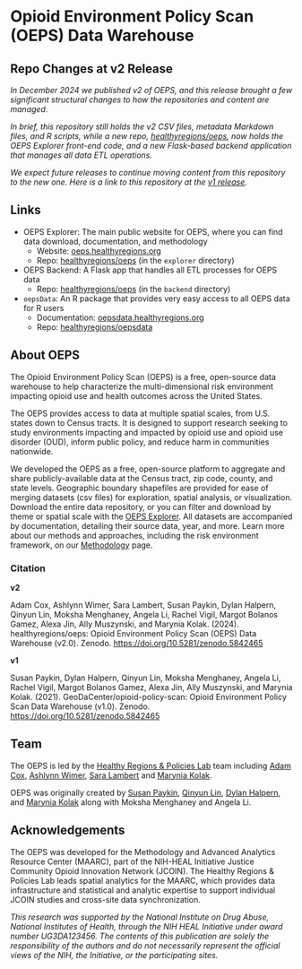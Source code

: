 # Opioid Environment Policy Scan (OEPS) Data Warehouse

## Repo Changes at v2 Release

*In December 2024 we published v2 of OEPS, and this release brought a few significant structural changes to how the repositories and content are managed.*

*In brief, this repository still holds the v2 CSV files, metadata Markdown files, and R scripts, while a new repo, [healthyregions/oeps](https://github.com/healthyregions/oeps), now holds the OEPS Explorer front-end code, and a new Flask-based backend application that manages all data ETL operations.*

*We expect future releases to continue moving content from this repository to the new one. Here is a link to this repository at the [v1 release](https://github.com/GeoDaCenter/opioid-policy-scan/tree/v1.0).*

## Links

- OEPS Explorer: The main public website for OEPS, where you can find data download, documentation, and methodology
  - Website: [oeps.healthyregions.org](https://oeps.healthyregions.org)
  - Repo: [healthyregions/oeps](https://github.com/healthyregions/oeps) (in the `explorer` directory)
- OEPS Backend: A Flask app that handles all ETL processes for OEPS data
  - Repo: [healthyregions/oeps](https://github.com/healthyregions/oeps) (in the `backend` directory)
- `oepsData`: An R package that provides very easy access to all OEPS data for R users
  - Documentation: [oepsdata.healthyregions.org](https://oepsdata.healthyregions.org)
  - Repo: [healthyregions/oepsdata](https://github.com/healthyregions/oepsdata)

## About OEPS

The Opioid Environment Policy Scan (OEPS) is a free, open-source data warehouse to help characterize the multi-dimensional risk environment impacting opioid use and health outcomes across the United States.

The OEPS provides access to data at multiple spatial scales, from U.S. states down to Census tracts. It is designed to support research seeking to study environments impacting and impacted by opioid use and opioid use disorder (OUD), inform public policy, and reduce harm in communities nationwide. 

We developed the OEPS as a free, open-source platform to aggregate and share publicly-available data at the Census tract, zip code, county, and state levels. Geographic boundary shapefiles are provided for ease of merging datasets (csv files) for exploration, spatial analysis, or visualization. Download the entire data repository, or you can filter and download by theme or spatial scale with the [OEPS Explorer](https://oeps.healthyregions.org). All datasets are accompanied by documentation, detailing their source data, year, and more. Learn more about our methods and approaches, including the risk environment framework, on our [Methodology](https://oeps.healthyregions.org/methods) page.

### Citation

**v2**

Adam Cox, Ashlynn Wimer, Sara Lambert, Susan Paykin, Dylan Halpern, Qinyun Lin, Moksha Menghaney, Angela Li, Rachel Vigil, Margot Bolanos Gamez, Alexa Jin, Ally Muszynski, and Marynia Kolak. (2024). healthyregions/oeps: Opioid Environment Policy Scan (OEPS) Data Warehouse (v2.0). Zenodo. https://doi.org/10.5281/zenodo.5842465

**v1**

Susan Paykin, Dylan Halpern, Qinyun Lin, Moksha Menghaney, Angela Li, Rachel Vigil, Margot Bolanos Gamez, Alexa Jin, Ally Muszynski, and Marynia Kolak. (2021). GeoDaCenter/opioid-policy-scan: Opioid Environment Policy Scan Data Warehouse (v1.0). Zenodo. https://doi.org/10.5281/zenodo.5842465

## Team

The OEPS is led by the [Healthy Regions & Policies Lab](https://healthyregions.org) team including [Adam Cox](https://github.com/mradamcox), [Ashlynn Wimer](https://github.com/bucketteOfIvy), [Sara Lambert](https://github.com/bodom0015) and [Marynia Kolak](https://github.com/makosak).

OEPS was originally created by [Susan Paykin](https://github.com/spaykin), [Qinyun Lin](https://github.com/linqinyu), [Dylan Halpern](https://github.com/nofurtherinformation), and [Marynia Kolak](https://github.com/makosak) along with Moksha Menghaney and Angela Li.

## Acknowledgements
The OEPS was developed for the Methodology and Advanced Analytics Resource Center (MAARC), part of the NIH-HEAL Initiative Justice Community Opioid Innovation Network (JCOIN). The Healthy Regions & Policies Lab leads spatial analytics for the MAARC, which provides data infrastructure and statistical and analytic expertise to support individual JCOIN studies and cross-site data synchronization.

*This research was supported by the National Institute on Drug Abuse, National Institutes of Health, through the NIH HEAL Initiative under award number UG3DA123456. The contents of this publication are solely the responsibility of the authors and do not necessarily represent the official views of the NIH, the Initiative, or the participating sites.*
